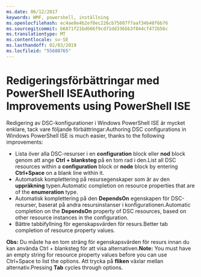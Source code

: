 ```yaml
---
ms.date: 06/12/2017
keywords: WMF, powershell, inställning
ms.openlocfilehash: ec4ae8e4b2ef0ec226cb75607f7aaf34b48f6b76
ms.sourcegitcommit: b6871f21bd666f9cd71dd336bb3f844cf472b56c
ms.translationtype: MT
ms.contentlocale: sv-SE
ms.lasthandoff: 02/03/2019
ms.locfileid: "55688765"
---
```

# <a name="authoring-improvements-using-powershell-ise"></a><span data-ttu-id="c78fd-102">Redigeringsförbättringar med PowerShell ISE</span><span class="sxs-lookup"><span data-stu-id="c78fd-102">Authoring Improvements using PowerShell ISE</span></span>

<span data-ttu-id="c78fd-103">Redigering av DSC-konfigurationer i Windows PowerShell ISE är mycket enklare, tack vare följande förbättringar:</span><span class="sxs-lookup"><span data-stu-id="c78fd-103">Authoring DSC configurations in Windows PowerShell ISE is much easier, thanks to the following improvements:</span></span>

- <span data-ttu-id="c78fd-104">Lista över alla DSC-resurser i en **configuration** block eller **nod** block genom att ange **Ctrl + blanksteg** på en tom rad i den.</span><span class="sxs-lookup"><span data-stu-id="c78fd-104">List all DSC resources within a **configuration** block or **node** block by entering **Ctrl+Space** on a blank line within it.</span></span>
- <span data-ttu-id="c78fd-105">Automatisk komplettering på resursegenskaper som är av den **uppräkning** typen.</span><span class="sxs-lookup"><span data-stu-id="c78fd-105">Automatic completion on resource properties that are of the **enumeration** type.</span></span>
- <span data-ttu-id="c78fd-106">Automatisk komplettering på den **DependsOn** egenskapen för DSC-resurser, baserat på andra resursinstanser i konfigurationen.</span><span class="sxs-lookup"><span data-stu-id="c78fd-106">Automatic completion on the **DependsOn** property of DSC resources, based on other resource instances in the configuration.</span></span>
- <span data-ttu-id="c78fd-107">Bättre tabbifyllning för egenskapsvärden för resurs.</span><span class="sxs-lookup"><span data-stu-id="c78fd-107">Better tab completion of resource property values.</span></span>

<span data-ttu-id="c78fd-108">**Obs:** Du måste ha en tom sträng för egenskapsvärden för resurs innan du kan använda Ctrl + blanksteg för att visa alternativen.</span><span class="sxs-lookup"><span data-stu-id="c78fd-108">**Note:** You must have an empty string for resource property values before you can use Ctrl+Space to list the options.</span></span> <span data-ttu-id="c78fd-109">Att trycka på **fliken** växlar mellan alternativ.</span><span class="sxs-lookup"><span data-stu-id="c78fd-109">Pressing **Tab** cycles through options.</span></span>
